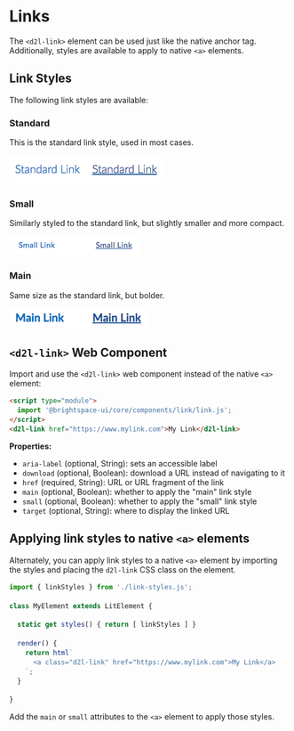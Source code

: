 # Links

The `<d2l-link>` element can be used just like the native anchor tag. Additionally, styles are available to apply to native `<a>` elements.

## Link Styles

The following link styles are available:

### Standard

This is the standard link style, used in most cases.

![example screenshot of standard link](./screenshots/standard.png?raw=true)

### Small

Similarly styled to the standard link, but slightly smaller and more compact.

![example screenshot of small link](./screenshots/small.png?raw=true)

### Main

Same size as the standard link, but bolder.

![example screenshot of main link](./screenshots/main.png?raw=true)

## `<d2l-link>` Web Component

Import and use the `<d2l-link>` web component instead of the native `<a>` element:

```html
<script type="module">
  import '@brightspace-ui/core/components/link/link.js';
</script>
<d2l-link href="https://www.mylink.com">My Link</d2l-link>
```

**Properties:**

- `aria-label` (optional, String): sets an accessible label
- `download` (optional, Boolean): download a URL instead of navigating to it
- `href` (required, String): URL or URL fragment of the link
- `main` (optional, Boolean): whether to apply the "main" link style
- `small` (optional, Boolean): whether to apply the "small" link style
- `target` (optional, String): where to display the linked URL

## Applying link styles to native `<a>` elements

Alternately, you can apply link styles to a native `<a>` element by importing the styles and placing the `d2l-link` CSS class on the element.

```javascript
import { linkStyles } from './link-styles.js';

class MyElement extends LitElement {

  static get styles() { return [ linkStyles ] }

  render() {
    return html`
      <a class="d2l-link" href="https://www.mylink.com">My Link</a>
    `;
  }

}
```

Add the `main` or `small` attributes to the `<a>` element to apply those styles.
